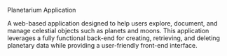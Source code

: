 Planetarium Application

A web-based application designed to help users explore, document, and manage celestial objects such as planets and moons. This application leverages a fully functional back-end for creating, retrieving, and deleting planetary data while providing a user-friendly front-end interface.
